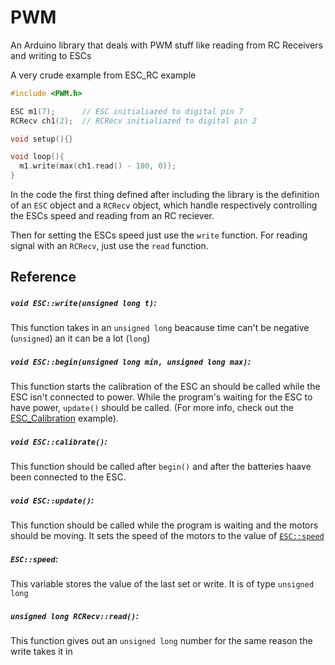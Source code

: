 # PWM
An Arduino library that deals with PWM stuff like reading from RC Receivers and writing to ESCs

A very crude example from ESC_RC example
```cpp
#include <PWM.h>

ESC m1(7);      // ESC initialiazed to digital pin 7
RCRecv ch1(2);  // RCRecv initialiazed to digital pin 2

void setup(){}

void loop(){
  m1.write(max(ch1.read() - 100, 0));
}

```

In the code the first thing defined after including the library is the definition of an `ESC` object and a `RCRecv` object,
which handle respectively controlling the ESCs speed and reading from an RC reciever.


Then for setting the ESCs speed just use the `write` function. For reading signal with an `RCRecv`, just use the `read` function.

## Reference

##### `void ESC::write(unsigned long t)`:  
This function takes in an `unsigned long` beacause time can't be negative (`unsigned`) an it can be a lot (`long`)  

##### `void ESC::begin(unsigned long min, unsigned long max)`:

This function starts the calibration of the ESC an should be called while the ESC isn't connected to power. While the program's waiting for the ESC to have power, `update()` should be called. (For more info, check out the [ESC_Calibration](examples/ESC_Calibration/ESC_Calibration.ino) example).

##### `void ESC::calibrate()`:

This function should be called after `begin()` and after the batteries haave been connected to the ESC.

##### `void ESC::update()`:

This function should be called while the program is waiting and the motors should be moving. It sets the speed of the motors to the value of [`ESC::speed`](#ESC::speed)

##### `ESC::speed`:

This variable stores the value of the last set or write. It is of type `unsigned long`

##### `unsigned long RCRecv::read()`:  
This function gives out an `unsigned long` number for the same reason the write takes it in
